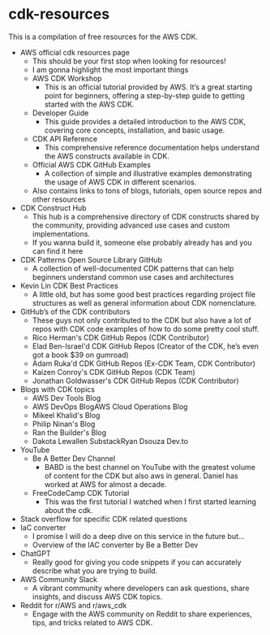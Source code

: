 # cdk-resources
This is a compilation of free resources for the AWS CDK.

* AWS official cdk resources page
    * This should be your first stop when looking for resources!
    * I am gonna highlight the most important things
    * AWS CDK Workshop
        * This is an official tutorial provided by AWS. It’s a great starting point for beginners, offering a step-by-step guide to getting started with the AWS CDK.
    * Developer Guide
        * This guide provides a detailed introduction to the AWS CDK, covering core concepts, installation, and basic usage.
    * CDK API Reference
        * This comprehensive reference documentation helps understand the AWS constructs available in CDK.
    * Official AWS CDK GitHub Examples
        * A collection of simple and illustrative examples demonstrating the usage of AWS CDK in different scenarios.
    * Also contains links to tons of blogs, tutorials, open source repos and other resources
* CDK Construct Hub
    * This hub is a comprehensive directory of CDK constructs shared by the community, providing advanced use cases and custom implementations.
    * If you wanna build it, someone else probably already has and you can find it here
* CDK Patterns Open Source Library GitHub 
    * A collection of well-documented CDK patterns that can help beginners understand common use cases and architectures
* Kevin Lin CDK Best Practices
    * A little old, but has some good best practices regarding project file structures as well as general information about CDK nomenclature.
* GitHub’s of the CDK contributors
    * These guys not only contributed to the CDK but also have a lot of repos with CDK code examples of how to do some pretty cool stuff.
    * Rico Herman's CDK GitHub Repos (CDK Contributor)
    * Elad Ben-Israel'd CDK GitHub Repos (Creator of the CDK, he’s even got a book $39 on gumroad)
    * Adam Ruka'd CDK GitHub Repos (Ex-CDK Team, CDK Contributor)
    * Kaizen Conroy's CDK GitHub Repos (CDK Team)
    * Jonathan Goldwasser's CDK GitHub Repos (CDK Contributor)
* Blogs with CDK topics
    * AWS Dev Tools Blog
    * AWS DevOps BlogAWS Cloud Operations Blog
    * Mikeel Khalid's Blog
    * Philip Ninan's Blog
    * Ran the Builder's Blog
    * Dakota Lewallen SubstackRyan Dsouza Dev.to
* YouTube
    * Be A Better Dev Channel
        * BABD is the best channel on YouTube with the greatest volume of content for the CDK but also aws in general. Daniel has worked at AWS for almost a decade.
    * FreeCodeCamp CDK Tutorial
        * This was the first tutorial I watched when I first started  learning about the cdk.
* Stack overflow for specific CDK related questions
* IaC converter
    * I promise I will do a deep dive on this service in the future but…
    * Overview of the IAC converter by Be a Better Dev
* ChatGPT
    * Really good for giving you code snippets if you can accurately describe what you are trying to build.
* AWS Community Slack
    * A vibrant community where developers can ask questions, share insights, and discuss AWS CDK topics.
* Reddit for r/AWS and r/aws_cdk
    * Engage with the AWS community on Reddit to share experiences, tips, and tricks related to AWS CDK.